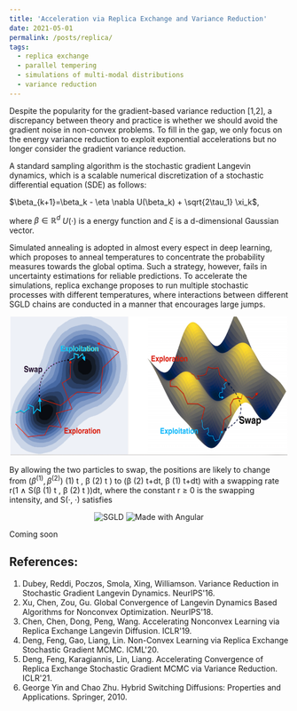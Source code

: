 ```yaml
---
title: 'Acceleration via Replica Exchange and Variance Reduction'
date: 2021-05-01
permalink: /posts/replica/
tags:
  - replica exchange
  - parallel tempering
  - simulations of multi-modal distributions
  - variance reduction
---
```


Despite the popularity for the gradient-based variance reduction [1,2], a discrepancy between theory and practice is whether we should avoid the gradient noise in non-convex problems. To fill in the gap, we only focus on the energy variance reduction to exploit exponential accelerations but no longer consider the gradient variance reduction.

A standard sampling algorithm is the stochastic gradient Langevin dynamics, which is a scalable numerical discretization of a stochastic differential equation (SDE) as follows:

$\beta_{k+1}=\beta_k - \eta \nabla U(\beta_k) + \sqrt{2\tau_1} \xi_k$,

where $\beta\in\mathbb{R}^d$ $U(\cdot)$ is a energy function and $\xi$ is a d-dimensional Gaussian vector.


Simulated annealing is adopted in almost every espect in deep learning, which proposes to anneal temperatures to concentrate the probability measures towards the global optima. Such a strategy, however, fails in uncertainty estimations for reliable predictions. To accelerate the simulations, replica exchange proposes to run multiple stochastic processes with different temperatures, where interactions between different SGLD chains are conducted in a manner that encourages large jumps.

<p align="center">
    <img src="/images/reSGLD_exploitation_exploration.png" width="500" height="250" />
</p>

By allowing the two particles to swap, the positions are likely to change from $(\beta^{(1)}, \beta^{(2)})$ 
(1)
t
, β
(2)
t
) to (β
(2)
t+dt, β
(1)
t+dt) with a
swapping rate r(1 ∧ S(β
(1)
t
, β
(2)
t
))dt, where the constant
r ≥ 0 is the swapping intensity, and S(·, ·) satisfies




<p float="left" align="center">
  <img src="/images/VR-reSGLD/SGLD.gif" width="185" title="SGLD"/>
  <img src="/images/VR-reSGLD/reSGLD_vs_VR_reSGLD.gif" width="340" alt="Made with Angular" title="reSGLD vs VR-reSGLD" />
</p>

Coming soon

## References:

1. Dubey, Reddi, Poczos, Smola, Xing, Williamson. Variance Reduction in Stochastic Gradient Langevin Dynamics. NeurIPS'16.
2. Xu, Chen, Zou, Gu. Global Convergence of Langevin Dynamics Based Algorithms for Nonconvex Optimization. NeurIPS'18.
3. Chen, Chen, Dong, Peng, Wang. Accelerating Nonconvex Learning via Replica Exchange Langevin Diffusion. ICLR'19.
4. Deng, Feng, Gao, Liang, Lin. Non-Convex Learning via Replica Exchange Stochastic Gradient MCMC. ICML'20.
5. Deng, Feng, Karagiannis, Lin, Liang. Accelerating Convergence of Replica Exchange Stochastic Gradient MCMC via Variance Reduction. ICLR'21.
6. George Yin and Chao Zhu. Hybrid Switching Diffusions: Properties and Applications. Springer, 2010.
